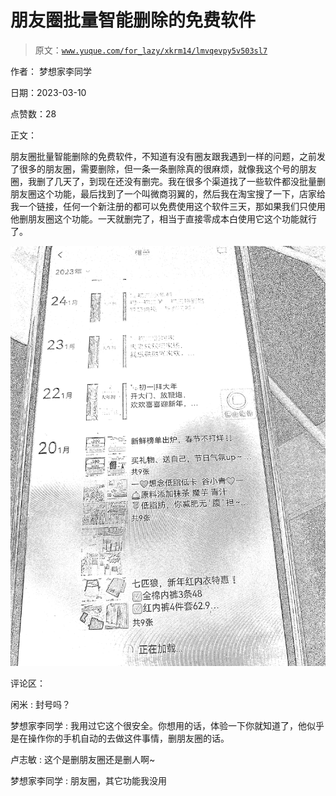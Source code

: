 # 朋友圈批量智能删除的免费软件

> 原文：[`www.yuque.com/for_lazy/xkrm14/lmvqevpy5v503sl7`](https://www.yuque.com/for_lazy/xkrm14/lmvqevpy5v503sl7)

作者： 梦想家李同学 

日期：2023-03-10 

点赞数：28 

正文： 

朋友圈批量智能删除的免费软件，不知道有没有圈友跟我遇到一样的问题，之前发了很多的朋友圈，需要删除，但一条一条删除真的很麻烦，就像我这个号的朋友圈，我删了几天了，到现在还没有删完。我在很多个渠道找了一些软件都没批量删朋友圈这个功能，最后找到了一个叫微商羽翼的，然后我在淘宝搜了一下，店家给我一个链接，任何一个新注册的都可以免费使用这个软件三天，那如果我们只使用他删朋友圈这个功能。一天就删完了，相当于直接零成本白使用它这个功能就行了。 

![](img/edeaa8ef54c4d65be8793bef991c25f8.png)  

评论区： 

闲米 : 封号吗？ 

梦想家李同学 : 我用过它这个很安全。你想用的话，体验一下你就知道了，他似乎是在操作你的手机自动的去做这件事情，删朋友圈的话。 

卢志敏 : 这个是删朋友圈还是删人啊~ 

梦想家李同学 : 朋友圈，其它功能我没用 

